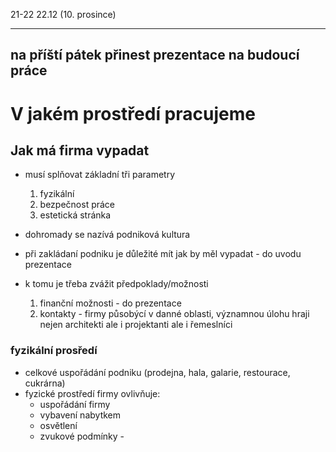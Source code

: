 21-22                                                       22.12 (10. prosince)

----
na příští pátek přinest prezentace na budoucí práce
----

# V jakém prostředí pracujeme
## Jak má firma vypadat
- musí splňovat základní tři parametry
    1. fyzikální
    2. bezpečnost práce
    3. estetická stránka

- dohromady se nazívá podniková kultura
- při zakládaní podniku je důležité mít jak by měl vypadat - do uvodu prezentace
- k tomu je třeba zvážit předpoklady/možnosti
    1. finanční možnosti - do prezentace
    2. kontakty - firmy působýcí v danné oblasti, významnou úlohu hraji nejen architekti ale i projektanti ale i řemeslníci

### fyzikální prosředí
- celkové uspořádání podniku (prodejna, hala, galarie, restourace, cukrárna)
- fyzické prostředí firmy ovlivňuje:
    - uspořádání firmy
    - vybavení nabytkem
    - osvětlení
    - zvukové podmínky - 











